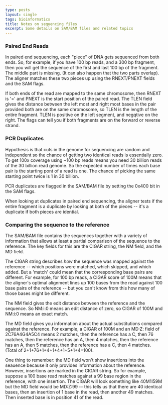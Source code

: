 ```yaml
---
type: posts
layout: single
tags: bioinformatics
title: Notes on sequencing files
excerpt: Some details on SAM/BAM files and related topics
---
```



### Paired End Reads

In paired end sequencing, each "piece" of DNA gets sequenced from both
ends.  So, for example, if you have 100 bp reads, and a 300 bp
fragment, then you will get the sequence of the first and last 100 bp
of the fragment.  The middle part is missing. (It can also happen that
the two parts overlap).  The aligner matches these two pieces up using
the RNEXT/PNEXT fields and the SAM flags.

If both ends of the read are mapped to the same chromosome, then RNEXT
is '=' and PNEXT is the start position of the paired read.  The TLEN
field gives the distance between the left most and right most bases in
the pair provided both are on the same chromosome, so TLEN is the
length of the entire fragment.
TLEN is positive on the left segment, and negqtive on the right.  The flags can tell you if both fragments are on the forward or reverse strand.  

### PCR Duplicates

Hypothesis is that cuts in the genome for sequencing are random and
independent so the chance of getting two identical reads is
essentially zero.  To get 100x coverage using ~100 bp reads means you
need 30 billion reads of the 30 billion read genome.  So the expected
number of times each base pair is the starting pont of a read is one.
The chance of picking the same starting point twice is 1 in 30
billion.
	
PCR duplicates are flagged in the SAM/BAM file by setting the 0x400
bit in the SAM flags.

When looking at duplicates in paired end sequencing, the aligner tests
if the entire fragment is a duplicate by looking at both of the pieces
-- it's a duplicate if both pieces are idential.

### Comparing the sequence to the reference

The SAM/BAM file contains the sequences together with a variety of
information that allows at least a partial comparison of the sequence
to the reference.  The key fields for this are the CIGAR string, the
NM field, and the MD field.
	
The CIGAR string describes *how* the sequence was mapped against the
reference -- which positions were matched, which skipped, and which
added.  But a 'match' could mean that the corresponding base pairs are
different.  For example, for 100 bp reads, a CIGAR score of 100M means
that the aligner's optimal alignment lines up 100 bases from the read
against 100 base pairs of the reference -- but you can't know from
this how many of those bases might be different.
	
The NM field gives the edit distance between the reference and the
sequence.  So NM:i:0 means an edit distance of zero, so CIGAR of 100M
and NM:i:0 means an exact match.
	
The MD field gives you information about the actual substitutions
compared against the reference.  For example, a CIGAR of 100M and an
MD:Z: field of 2C76A4G4A5C4 means 2 matches, then the reference has a
C, then 76 matches, then the reference has an A, then 4 matches, then
the reference has an A, then 5 matches, then the reference has a C,
then 4 matches.  (Total of 2+1+76+1+4+1+4+1+5+1+4=100).
	
One thing to remember: the MD field won't show insertions into the
seauence because it only provides information about the reference.
However, insertions are marked in the CIGAR string.  So for example,
suppose a 100 base read matches against a 99 base region in the
reference, with one insertion. The CIGAR will look something like
40M1I59M but the MD field would be MD:Z:99 -- this tells us that there
are 40 identical bases, then an insertion of 1 base in the read, then
another 49 matches.  Then inserted base is in position 41 of the read.
	
	
	

	
